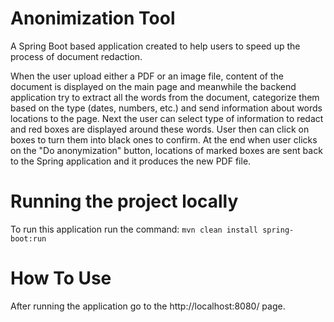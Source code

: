 # Anonimization Tool

A Spring Boot based application created to help users to speed up the process of document redaction.

When the user upload either a PDF or an image file, content of the document is displayed on the main page and meanwhile
 the backend application try to extract all the words from the document, categorize them based on the type 
 (dates, numbers, etc.) and send information about words locations to the page. Next the user can select type of
 information to redact and red boxes are displayed around these words. User then can click on boxes to turn them into 
 black ones to confirm. At the end when user clicks on the "Do anonymization" button, locations of marked boxes are sent
 back to the Spring application and it produces the new PDF file.


Running the project locally
====================
To run this application run the command: `mvn clean install spring-boot:run`

How To Use
====================
After running the application go to the http://localhost:8080/ page.


